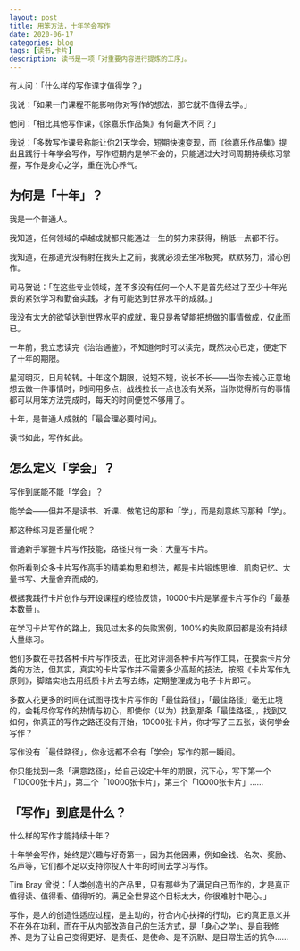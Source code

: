 ```yaml
---
layout: post
title: 用笨方法，十年学会写作
date: 2020-06-17
categories: blog
tags: [读书,卡片]
description: 读书是一项「对重要内容进行提炼的工序」。
---
```


有人问：「什么样的写作课才值得学？」

我说：「如果一门课程不能影响你对写作的想法，那它就不值得去学。」

他问：「相比其他写作课，《徐嘉乐作品集》有何最大不同？」

我说：「多数写作课号称能让你21天学会，短期快速变现，而《徐嘉乐作品集》提出且践行十年学会写作，写作短期内是学不会的，只能通过大时间周期持续练习掌握，写作是身心之学，重在洗心养气。

## 为何是「十年」？

我是一个普通人。

我知道，任何领域的卓越成就都只能通过一生的努力来获得，稍低一点都不行。

我知道，在那道光没有射在我头上之前，我就必须去坐冷板凳，默默努力，潜心创作。

司马贺说：「在这些专业领域，差不多没有任何一个人不是首先经过了至少十年光景的紧张学习和勤奋实践，才有可能达到世界水平的成就。」

我没有太大的欲望达到世界水平的成就，我只是希望能把想做的事情做成，仅此而已。

一年前，我立志读完《治治通鉴》，不知道何时可以读完，既然决心已定，便定下了十年的期限。

星河明灭，日月轮转。十年这个期限，说短不短，说长不长——当你去诚心正意地想去做一件事情时，时间用多点，战线拉长一点也没有关系，当你觉得所有的事情都可以用笨方法完成时，每天的时间便觉不够用了。

十年，是普通人成就的「最合理必要时间」。

读书如此，写作如此。

## 怎么定义「学会」？

写作到底能不能「学会」？

能学会——但并不是读书、听课、做笔记的那种「学」，而是刻意练习那种「学」。

那这种练习是否量化呢？

普通新手掌握卡片写作技能，路径只有一条：大量写卡片。

你所看到众多卡片写作高手的精美构思和想法，都是卡片锻炼思维、肌肉记忆、大量书写、大量舍弃而成的。

根据我践行卡片创作与开设课程的经验反馈，10000卡片是掌握卡片写作的「最基本数量」。

在学习卡片写作的路上，我见过太多的失败案例，100%的失败原因都是没有持续大量练习。

他们多数在寻找各种卡片写作技法，在比对评测各种卡片写作工具，在摸索卡片分类的方法，但其实，真实的卡片写作并不需要多少高超的技法，按照《卡片写作九原则》，脚踏实地去用纸质卡片去写去练，定期整理成为电子卡片即可。

多数人花更多的时间在试图寻找卡片写作的「最佳路径」，「最佳路径」毫无止境的，会耗尽你写作的热情与初心，即使你（以为）找到那条「最佳路径」，找到又如何，你真正的写作之路还没有开始，10000张卡片，你才写了三五张，谈何学会写作？

写作没有「最佳路径」，你永远都不会有「学会」写作的那一瞬间。

你只能找到一条「满意路径」，给自己设定十年的期限，沉下心，写下第一个「10000张卡片」，第二个「10000张卡片」，第三个「10000张卡片」……

## 「写作」到底是什么？

什么样的写作才能持续十年？

十年学会写作，始终是兴趣与好奇第一，因为其他因素，例如金钱、名次、奖励、名声等，它们都不足以支持你投入十年的时间去学习写作。

Tim Bray 曾说：「人类创造出的产品里，只有那些为了满足自己而作的，才是真正值得读、值得看、值得听的。满足全世界这个目标太大，你很难射中靶心。」

写作，是人的创造性适应过程，是主动的，符合内心抉择的行动，它的真正意义并不在外在功利，而在于从内部改造自己的生活方式，是「身心之学」、是自我修养、是为了让自己变得更好、是责任、是使命、是不沉默、是日常生活的抗争……





